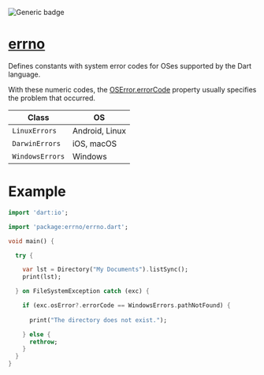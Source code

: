 ![Generic badge](https://img.shields.io/badge/status-draft-error.svg)

# [errno](https://github.com/rtmigo/errno)

Defines constants with system error codes for OSes 
supported by the Dart language.

With these numeric codes, the [OSError.errorCode](https://api.dart.dev/stable/dart-io/OSError/errorCode.html) 
property usually specifies the problem that occurred.



| Class           | OS             |
|-----------------|----------------|
| `LinuxErrors`   | Android, Linux |
| `DarwinErrors`  | iOS, macOS     |
| `WindowsErrors` | Windows        |

# Example 

``` dart
import 'dart:io';

import 'package:errno/errno.dart';

void main() {

  try {

    var lst = Directory("My Documents").listSync();
    print(lst);

  } on FileSystemException catch (exc) {

    if (exc.osError?.errorCode == WindowsErrors.pathNotFound) {
      
      print("The directory does not exist.");

    } else {
      rethrow;
    }
  }
}
```


